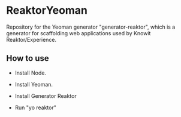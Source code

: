 # ReaktorYeoman

Repository for the Yeoman generator "generator-reaktor", which is a generator for scaffolding web applications used by Knowit Reaktor/Experience.

## How to use

- Install Node.
- Install Yeoman.
- Install Generator Reaktor

- Run "yo reaktor"
